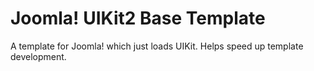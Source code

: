 # Joomla! UIKit2 Base Template
A template for Joomla! which just loads UIKit. Helps speed up template development.
